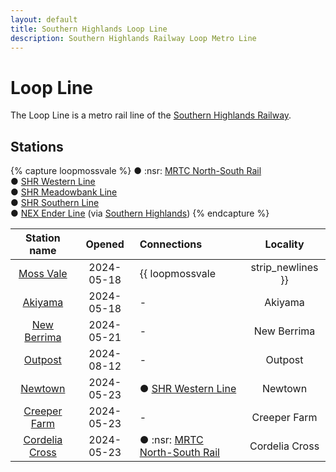 ```yaml
---
layout: default
title: Southern Highlands Loop Line
description: Southern Highlands Railway Loop Metro Line
---
```


# Loop Line

The Loop Line is a metro rail line of the [Southern Highlands Railway](/rail-networks/shr).

## Stations

{% capture loopmossvale %}
● :nsr: [MRTC North-South Rail](/rail-lines/mrtc-north-south-rail-line)<br/>
● [SHR Western Line](/rail-lines/shr-western-line)<br/>
● [SHR Meadowbank Line](/rail-lines/shr-meadowbank-line)<br/>
● [SHR Southern Line](/rail-lines/shr-southern-line)<br/>
● [NEX Ender Line](/rail-lines/nex-ender-line) (via [Southern Highlands](/rail-stations/southern-highlands))
{% endcapture %}

| Station name | Opened | Connections | Locality |
|:---:|:---:|:---|:---:|
| [Moss Vale](/rail-stations/moss-vale) | 2024-05-18 | {{ loopmossvale | strip_newlines }} | Moss Vale |
| [Akiyama](/rail-stations/akiyama) | 2024-05-18 | - | Akiyama |
| [New Berrima](/rail-stations/new-berrima) | 2024-05-21 | - | New Berrima |
| [Outpost](/rail-stations/outpost) | 2024-08-12 | - | Outpost |
| [Newtown](/rail-stations/newtown) | 2024-05-23 | ● [SHR Western Line](/rail-lines/shr-western-line) | Newtown |
| [Creeper Farm](/rail-stations/creeper-farm) | 2024-05-23 | - | Creeper Farm |
| [Cordelia Cross](/rail-stations/cordelia-cross) | 2024-05-23 | ● :nsr: [MRTC North-South Rail](/rail-lines/mrtc-north-south-rail-line) | Cordelia Cross |
